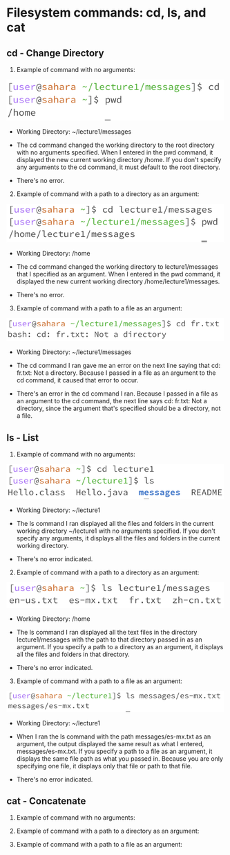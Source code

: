 # Filesystem commands: cd, ls, and cat

## cd - Change Directory

1. Example of command with no arguments: 

![Image](https://github.com/julesainbolt/cse15l-lab-reports/blob/65ca78a6487797221cb83932670d78b9c4ec8a3c/cd%20-%20no%20arguments.png)

- Working Directory: ~/lecture1/messages

- The cd command changed the working directory to the root directory with no arguments specified.
  When I entered in the pwd command, it displayed the new current working directory /home.
  If you don't specify any arguments to the cd command, it must default to the root directory. 

- There's no error. 

2. Example of command with a path to a directory as an argument:

![Image](https://github.com/julesainbolt/cse15l-lab-reports/blob/65ca78a6487797221cb83932670d78b9c4ec8a3c/cd%20-%20path%20to%20directory.png)

- Working Directory: /home

- The cd command changed the working directory to lecture1/messages that I specified as an argument.
  When I entered in the pwd command, it displayed the new current working directory /home/lecture1/messages. 

- There's no error. 


3. Example of command with a path to a file as an argument:

![Image](https://github.com/julesainbolt/cse15l-lab-reports/blob/65ca78a6487797221cb83932670d78b9c4ec8a3c/cd%20-%20path%20to%20file.png)

- Working Directory: ~/lecture1/messages

- The cd command I ran gave me an error on the next line saying that cd: fr.txt: Not a directory.
  Because I passed in a file as an argument to the cd command, it caused that error to occur. 

- There's an error in the cd command I ran. Because I passed in a file as an argument to the cd command,
  the next line says cd: fr.txt: Not a directory, since the argument that's specified should be a directory, not a     file.  


## ls - List 

1. Example of command with no arguments:

![Image](https://github.com/julesainbolt/cse15l-lab-reports/blob/65ca78a6487797221cb83932670d78b9c4ec8a3c/ls%20-%20no%20arguments.png)

- Working Directory: ~/lecture1

- The ls command I ran displayed all the files and folders in the current working
  directory ~/lecture1 with no arguments specified. If you don't specify any arguments,
  it displays all the files and folders in the current working directory. 

- There's no error indicated. 


2. Example of command with a path to a directory as an argument:

![Image](https://github.com/julesainbolt/cse15l-lab-reports/blob/17b575f3d0ea51aafc45c15edf15932b33873974/ls%20-%20path%20to%20directory.png)

- Working Directory: /home

- The ls command I ran displayed all the text files in the directory lecture1/messages with 
  the path to that directory passed in as an argument. If you specify a path to a directory as an argument,
  it displays all the files and folders in that directory. 

- There's no error indicated. 


3. Example of command with a path to a file as an argument:

![Image](https://github.com/julesainbolt/cse15l-lab-reports/blob/17b575f3d0ea51aafc45c15edf15932b33873974/ls%20-%20path%20to%20file.png)

- Working Directory: ~/lecture1

- When I ran the ls command with the path messages/es-mx.txt as an argument, the output
  displayed the same result as what I entered, messages/es-mx.txt. If you specify a path to a file as an argument,
  it displays the same file path as what you passed in. Because you are only specifying one file,
  it displays only that file or path to that file. 

- There's no error indicated. 


## cat - Concatenate 

1. Example of command with no arguments:



2. Example of command with a path to a directory as an argument:



3. Example of command with a path to a file as an argument:


